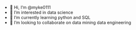 - 👋 Hi, I’m @myke0111
- 👀 I’m interested in data science
- 🌱 I’m currently learning python and SQL
- 💞️ I’m looking to collaborate on data mining data engineering
<!---
- 📫 How to reach me ...*/

<!---
myke0111/myke0111 is a ✨ special ✨ repository because its `README.md` (this file) appears on your GitHub profile.
You can click the Preview link to take a look at your changes.
--->
